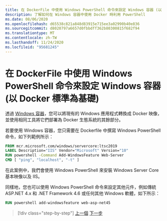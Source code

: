 ```yaml
---
title: 在 DockerFile 中使用 Windows PowerShell 命令來設定 Windows 容器 (以 Docker 標準為基礎)
description: 了解如何在 Windows 容器中使用 Docker 時利用 PowerShell
ms.date: 08/06/2020
ms.openlocfilehash: d65538c821a848d83915e715ee3a02990b40e836
ms.sourcegitcommit: d8020797a6657d0fbbdff362b80300815f682f94
ms.translationtype: MT
ms.contentlocale: zh-TW
ms.lasthandoff: 11/24/2020
ms.locfileid: "95681245"
---
```

# <a name="using-windows-powershell-commands-in-a-dockerfile-to-set-up-windows-containers-docker-standard-based"></a>在 DockerFile 中使用 Windows PowerShell 命令來設定 Windows 容器 (以 Docker 標準為基礎)

透過 [Windows 容器](/virtualization/windowscontainers/about/index)，您可以將現有的 Windows 應用程式轉換成 Docker 映像，並使用相同工具將它們部署為 Docker 生態系統的其餘部分。

若要使用 Windows 容器，您只需要在 Dockerfile 中撰寫 Windows PowerShell 命令，如下列範例所示：

```dockerfile
FROM mcr.microsoft.com/windows/servercore:ltsc2019
LABEL Description="IIS" Vendor="Microsoft" Version="10"
RUN powershell -Command Add-WindowsFeature Web-Server
CMD [ "ping", "localhost", "-t" ]
```

在此案例中，我們會使用 Windows PowerShell 來安裝 Windows Server Core 基本映像以及 IIS。

同樣地，您也可以使用 Windows PowerShell 命令來設定其他元件，例如傳統 ASP.NET 4.x 和 .NET Framework 4.6 或任何其他 Windows 軟體，如下所示：

```dockerfile
RUN powershell add-windowsfeature web-asp-net45
```

>[!div class="step-by-step"]
>[上一個](visual-studio-tools-for-docker.md) 
>[下一步](build-aspnet-core-applications-linux-containers-aks-kubernetes.md)
